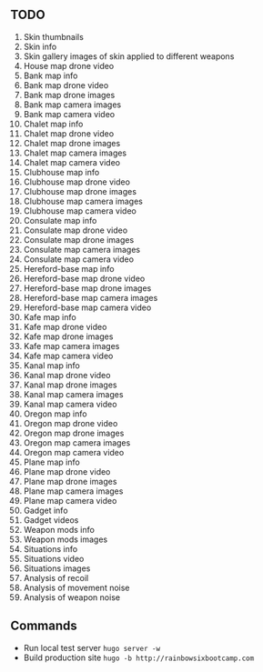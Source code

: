 ## TODO

1. Skin thumbnails
1. Skin info
1. Skin gallery images of skin applied to different weapons
1. House map drone video
1. Bank map info
1. Bank map drone video
1. Bank map drone images
1. Bank map camera images
1. Bank map camera video
1. Chalet map info
1. Chalet map drone video
1. Chalet map drone images
1. Chalet map camera images
1. Chalet map camera video
1. Clubhouse map info
1. Clubhouse map drone video
1. Clubhouse map drone images
1. Clubhouse map camera images
1. Clubhouse map camera video
1. Consulate map info
1. Consulate map drone video
1. Consulate map drone images
1. Consulate map camera images
1. Consulate map camera video
1. Hereford-base map info
1. Hereford-base map drone video
1. Hereford-base map drone images
1. Hereford-base map camera images
1. Hereford-base map camera video
1. Kafe map info
1. Kafe map drone video
1. Kafe map drone images
1. Kafe map camera images
1. Kafe map camera video
1. Kanal map info
1. Kanal map drone video
1. Kanal map drone images
1. Kanal map camera images
1. Kanal map camera video
1. Oregon map info
1. Oregon map drone video
1. Oregon map drone images
1. Oregon map camera images
1. Oregon map camera video
1. Plane map info
1. Plane map drone video
1. Plane map drone images
1. Plane map camera images
1. Plane map camera video
1. Gadget info
1. Gadget videos
1. Weapon mods info
1. Weapon mods images
1. Situations info
1. Situations video
1. Situations images
1. Analysis of recoil
1. Analysis of movement noise
1. Analysis of weapon noise

## Commands

* Run local test server `hugo server -w`
* Build production site `hugo -b http://rainbowsixbootcamp.com`
